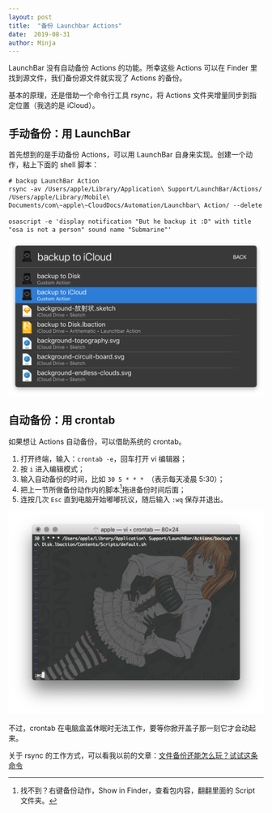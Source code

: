 ```yaml
---
layout: post
title:  "备份 Launchbar Actions"
date:  2019-08-31
author: Minja
---
```


LaunchBar 没有自动备份 Actions 的功能。所幸这些 Actions 可以在 Finder 里找到源文件，我们备份源文件就实现了 Actions 的备份。

基本的原理，还是借助一个命令行工具 rsync，将 Actions 文件夹增量同步到指定位置（我选的是 iCloud）。

## 手动备份：用 LaunchBar

首先想到的是手动备份 Actions，可以用 LaunchBar 自身来实现。创建一个动作，粘上下面的 shell 脚本：

```
# backup LaunchBar Action
rsync -av /Users/apple/Library/Application\ Support/LaunchBar/Actions/ /Users/apple/Library/Mobile\ Documents/com\~apple\~CloudDocs/Automation/Launchbar\ Action/ --delete

osascript -e 'display notification "But he backup it :D" with title "osa is not a person" sound name "Submarine"'
```

![title](2018-05-25-LaunchBar-%E6%89%8B%E5%8A%A8%E5%A4%87%E4%BB%BD.png)

## 自动备份：用 crontab

如果想让 Actions 自动备份，可以借助系统的 crontab。

1. 打开终端，输入：`crontab -e`，回车打开 vi 编辑器；
2. 按 `i` 进入编辑模式；
3. 输入自动备份的时间，比如 `30 5 * * * `（表示每天凌晨 5:30）；
4. 把上一节所做备份动作内的脚本[^1]拖进备份时间后面；
5. 连按几次 `Esc` 直到电脑开始嘟嘟抗议，随后输入 `:wq` 保存并退出。

![title](2018-05-25-crontab-fs8.png)

不过，crontab 在电脑盒盖休眠时无法工作，要等你掀开盖子那一刻它才会动起来。

关于 rsync 的工作方式，可以看我以前的文章：[文件备份还能怎么玩？试试这条命令](https://sspai.com/post/41967)

[^1]:找不到？右键备份动作，Show in Finder，查看包内容，翻翻里面的 Script 文件夹。
